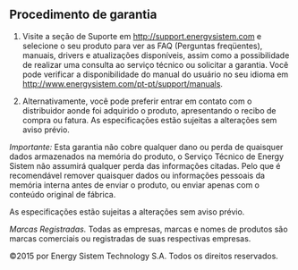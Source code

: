 ## Procedimento de garantia

1. Visite a seção de Suporte em http://support.energysistem.com e selecione o seu produto para ver as FAQ (Perguntas freqüentes), manuais, drivers e atualizações disponíveis, assim como a possibilidade de realizar uma consulta ao serviço técnico ou solicitar a garantia. Você pode verificar a disponibilidade do manual do usuário no seu idioma em http://www.energysistem.com/pt-pt/support/manuals.

2. Alternativamente, você pode preferir entrar em contato com o distribuidor aonde foi adquirido o produto, apresentando o recibo de compra ou fatura.
As especificações estão sujeitas a alterações sem aviso prévio.

*Importante:* Esta garantia não cobre qualquer dano ou perda de quaisquer dados armazenados na memória do produto, o Serviço Técnico de Energy Sistem não assumirá qualquer perda das informações citadas. Pelo que é recomendável remover quaisquer dados ou informações pessoais da memória interna antes de enviar o produto, ou enviar apenas com o conteúdo original de fábrica.

As especificações estão sujeitas a alterações sem aviso prévio.

*Marcas Registradas.* Todas as empresas, marcas e nomes de produtos são marcas comerciais ou registradas de suas respectivas empresas.

©2015 por Energy Sistem Technology S.A. Todos os direitos reservados.

